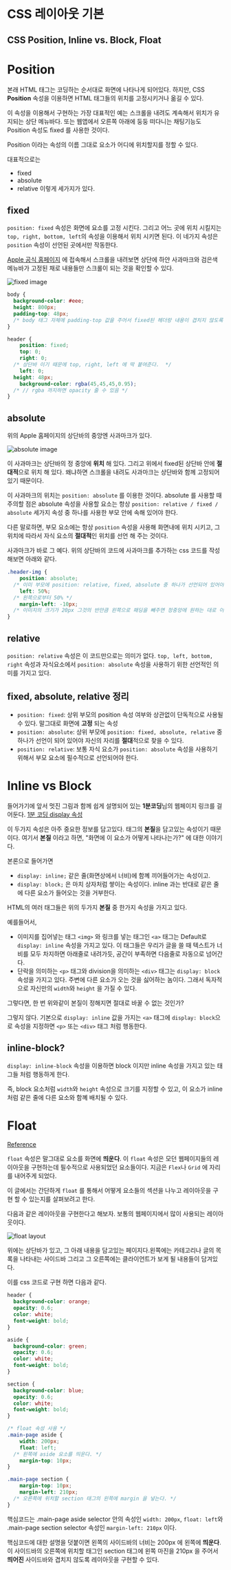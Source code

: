# CSS 레이아웃 기본
## CSS Position, Inline vs. Block, Float 

# Position
본래 HTML 태그는 코딩하는 순서대로 화면에 나타나게 되어있다. 하지만, CSS **Position** 속성을 이용하면 HTML 태그들의 위치를 고정시키거나 옮길 수 있다. 

이 속성을 이용해서 구현하는 가장 대표적인 예는 스크롤을 내려도 계속해서 위치가 유지되는 상단 메뉴바다. 또는 웹앱에서 오른쪽 아래에 둥둥 떠다니는 채팅기능도 Position 속성도 fixed 를 사용한 것이다. 

Position 이라는 속성의 이름 그대로 요소가 어디에 위치할지를 정할 수 있다. 

대표적으로는 
- fixed
- absolute 
- relative
이렇게 세가지가 있다.

## fixed 
`position: fixed` 속성은 화면에 요소를 고정 시킨다.
그리고 어느 곳에 위치 시킬지는 `top, right, bottom, left`의 속성을 이용해서 위치 시키면 된다. 이 네가지 속성은 `position` 속성이 선언된 곳에서만 작동한다. 

[Apple 공식 홈페이지](https://www.apple.com/kr/)
에 접속해서 스크롤을 내려보면 상단에 하얀 사과마크와 검은색 메뉴바가 고정된 채로 내용들만 스크롤이 되는 것을 확인할 수 있다.

![fixed image](./imgs/css/layoutBasics/fixed.png)

```css
body {
  background-color: #eee;
  height: 800px;
  padding-top: 48px; 
  /* body 태그 자체에 padding-top 값을 주어서 fixed된 헤더랑 내용이 겹치지 않도록 한다.  */
}

header {
	position: fixed;
	top: 0;
	right: 0; 
  /* 상단바 이기 때문에 top, right, left 에 딱 붙여준다.  */
	left: 0;
  height: 48px; 
	background-color: rgba(45,45,45,0.95); 
  /* // rgba 까지하면 opacity 줄 수 있음 */
}
```

## absolute
위의 Apple 홈페이지의 상단바의 중앙엔 사과마크가 있다. 

![absolute image](./imgs/css/layoutBasics/absolute.png)

이 사과마크는 상단바의 정 중앙에 **위치** 해 있다. 그리고 위에서 fixed된 상단바 안에 **절대적**으로 위치 해 있다. 왜냐하면 스크롤을 내려도 사과마크는 상단바와 함께 고정되어 있기 때문이다. 

이 사과마크의 위치는 `position: absolute` 를 이용한 것이다. absolute 를 사용할 때 주의할 점은 absolute 속성을 사용할 요소는 항상 `position: relative / fixed / absolute` 세가지 속성 중 하나를 사용한 부모 안에 속해 있어야 한다.

다른 말로하면, 부모 요소에는 항상 `position` 속성을 사용해 화면내에 위치 시키고, 그 위치에 따라서 자식 요소의 **절대적**인 위치를 선언 해 주는 것이다.

사과마크가 바로 그 예다. 위의 상단바의 코드에 사과마크를 추가하는 css 코드를 작성해보면 아래와 같다.

```css
.header-img {
	position: absolute;	
  /* 이미 부모에 position: relative, fixed, absolute 중 하나가 선언되어 있어야 한다. */
	left: 50%; 
  /* 왼쪽으로부터 50% */
	margin-left: -10px; 
  /* 이미지의 크기가 20px 그것의 반만큼 왼쪽으로 패딩을 빼주면 정중앙에 원하는 대로 이미지가 위치하게 된다. */
}
```

## relative
`position: relative` 속성은 이 코드만으로는 의미가 없다. `top, left, bottom, right` 속성과 자식요소에서 `position: absolute` 속성을 사용하기 위한 선언적인 의미를 가지고 있다.

## fixed, absolute, relative 정리
- `position: fixed`: 상위 부모의 position 속성 여부와 상관없이 단독적으로 사용될 수 있다. 말그대로 화면에 **고정** 되는 속성
- `position: absolute`: 상위 부모에 `position: fixed, absolute, relative` 중 하나가 선언이 되어 있어야 자신의 자리를 **절대**적으로 찾을 수 있다.
- `position: relative`: 보통 자식 요소가 `position: absolute` 속성을 사용하기 위해서 부모 요소에 필수적으로 선언되어야 한다.

# Inline vs Block 
들어가기에 앞서 멋진 그림과 함께 쉽게 설명되어 있는 **1분코딩**님의 웹페이지 링크를 걸어둔다.
[1분 코딩 display 속성](https://studiomeal.com/archives/282)

이 두가지 속성은 아주 중요한 정보를 담고있다. 태그의 **본질**을 담고있는 속성이기 때문이다. 여기서 **본질** 이라고 하면, "화면에 이 요소가 어떻게 나타나는가?" 에 대한 이야기다. 

본론으로 들어가면 
- `display: inline;` 같은 줄(화면상에서 너비)에 함꼐 끼어들어가는 속성이고. 
- `display: block;` 은 마치 상자처럼 쌓이는 속성이다. inline 과는 반대로 같은 줄에 다른 요소가 들어오는 것을 거부한다.

HTML의 여러 태그들은 위의 두가지 **본질** 중 한가지 속성을 가지고 있다. 

예를들어서,
- 이미지를 집어넣는 태그 `<img>` 와 링크를 넣는 태그인 `<a>` 태그는 Default로 `display: inline` 속성을 가지고 있다. 이 태그들은 우리가 글을 쓸 때 텍스트가 너비를 모두 차지하면 아래줄로 내려가듯, 공간이 부족하면 다음줄로 자동으로 넘어간다.
- 단락을 의미하는 `<p>` 태그와 division을 의미하는 `<div>` 태그는 `display: block` 속성을 가지고 있다. 주변에 다른 요소가 오는 것을 싫어하는 놈이다. 그래서 독자적으로 자신만의 `width`와 `height` 을 가질 수 있다. 

그렇다면, 한 번 위와같이 본질이 정해지면 절대로 바꿀 수 없는 것인가? 

그렇지 않다. 기본으로 `display: inline` 값을 가지는 `<a>` 태그에 `display: block`으로 속성을 지정하면 `<p>` 또는 `<div>` 태그 처럼 행동한다.

## inline-block?
`display: inline-block` 속성을 이용하면 block 이지만 inline 속성을 가지고 있는 태그들 처럼 행동하게 한다.

즉, block 요소처럼 `width`와 `height` 속성으로 크기를 지정할 수 있고, 이 요소가 inline 처럼 같은 줄에 다른 요소와 함꼐 배치될 수 있다.

# Float
[Reference](https://ko.learnlayout.com/float-layout.html)

`float` 속성은 말그대로 요소를 화면에 **띄운다**. 이 `float` 속성은 모던 웹페이지들의 레이아웃을 구현하는데 필수적으로 사용되었던 요소들이다. 지금은 `Flex`나 `Grid` 에 자리를 내어주게 되었다.

이 글에서는 간단하게 `float` 를 통해서 어떻게 요소들의 섹션을 나누고 레이아웃을 구현 할 수 있는지를 살펴보려고 한다.

다음과 같은 레이아웃을 구현한다고 해보자. 보통의 웹페이지에서 많이 사용되는 레이아웃이다.

![float layout](./imgs/css/layoutBasics/float.png)

위에는 상단바가 있고, 그 아래 내용을 담고있는 페이지다.왼쪽에는 카테고리나 글의 목록을 나타내는 사이드바 그리고 그 오른쪽에는 클라이언트가 보게 될 내용들이 담겨있다.

이를 css 코드로 구현 하면 다음과 같다.
```css
header {
  background-color: orange;
  opacity: 0.6;
  color: white;
  font-weight: bold;
}

aside {
  background-color: green;
  opacity: 0.6;
  color: white;
  font-weight: bold;
}

section {
  background-color: blue;
  opacity: 0.6;
  color: white;
  font-weight: bold;
}

/* float 속성 사용 */
.main-page aside {
	width: 200px;
	float: left;
  /* 왼쪽에 aside 요소를 띄운다. */
	margin-top: 10px;
}

.main-page section {
	margin-top: 10px;
	margin-left: 210px;
  /* 오른쪽에 위치할 section 태그의 왼쪽에 margin 을 넣는다. */
}
```

핵심코드는 .main-page aside selector 안의 속성인 `width: 200px`, `float: left`와 .main-page section selector 속성인 `margin-left: 210px` 이다.

핵심코드에 대한 설명을 덧붙이면 왼쪽의 사이드바의 너비는 200px 에 왼쪽에 **띄운다**. 이 사이드바의 오른쪽에 위치할 태그인 section 태그에 왼쪽 마진을 210px 을 주어서 **띄어진** 사이드바와 겹치지 않도록 레이아웃을 구현할 수 있다.
